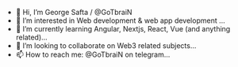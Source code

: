 - 👋 Hi, I’m George Safta / @GoTbraiN
- 👀 I’m interested in Web development & web app development ...
- 🌱 I’m currently learning Angular, Nextjs, React, Vue (and anything related)...
- 💞️ I’m looking to collaborate on Web3 related subjects...
- 📫 How to reach me: @GoTbraiN on telegram...

<!---
GoTbraiN/GoTbraiN is a ✨ special ✨ repository because its `README.md` (this file) appears on your GitHub profile.
You can click the Preview link to take a look at your changes.
--->
